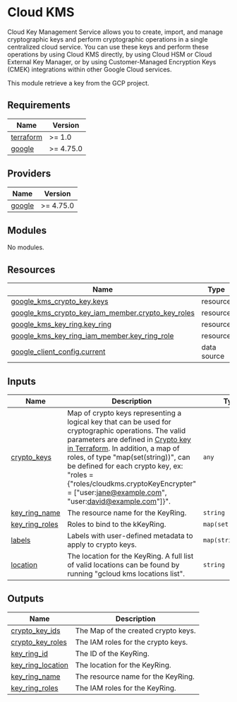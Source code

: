 # Cloud KMS

Cloud Key Management Service allows you to create, import, and manage cryptographic keys and perform cryptographic
operations in a single centralized cloud service. You can use these keys and perform these operations by using Cloud KMS
directly, by using Cloud HSM or Cloud External Key Manager, or by using Customer-Managed Encryption Keys (CMEK) integrations
within other Google Cloud services.

This module retrieve a key from the GCP project. 

<!-- BEGIN_TF_DOCS -->
## Requirements

| Name | Version |
|------|---------|
| <a name="requirement_terraform"></a> [terraform](#requirement\_terraform) | >= 1.0 |
| <a name="requirement_google"></a> [google](#requirement\_google) | >= 4.75.0 |

## Providers

| Name | Version |
|------|---------|
| <a name="provider_google"></a> [google](#provider\_google) | >= 4.75.0 |

## Modules

No modules.

## Resources

| Name | Type |
|------|------|
| [google_kms_crypto_key.keys](https://registry.terraform.io/providers/hashicorp/google/latest/docs/resources/kms_crypto_key) | resource |
| [google_kms_crypto_key_iam_member.crypto_key_roles](https://registry.terraform.io/providers/hashicorp/google/latest/docs/resources/kms_crypto_key_iam_member) | resource |
| [google_kms_key_ring.key_ring](https://registry.terraform.io/providers/hashicorp/google/latest/docs/resources/kms_key_ring) | resource |
| [google_kms_key_ring_iam_member.key_ring_role](https://registry.terraform.io/providers/hashicorp/google/latest/docs/resources/kms_key_ring_iam_member) | resource |
| [google_client_config.current](https://registry.terraform.io/providers/hashicorp/google/latest/docs/data-sources/client_config) | data source |

## Inputs

| Name | Description | Type | Default | Required |
|------|-------------|------|---------|:--------:|
| <a name="input_crypto_keys"></a> [crypto\_keys](#input\_crypto\_keys) | Map of crypto keys representing a logical key that can be used for cryptographic operations. The valid parameters are defined in [Crypto key in Terraform](https://registry.terraform.io/providers/hashicorp/google/latest/docs/resources/kms_crypto_key). In addition, a map of roles, of type "map(set(string))", can be defined for each crypto key, ex: "roles = {"roles/cloudkms.cryptoKeyEncrypter" = ["user:jane@example.com", "user:david@example.com"]}". | `any` | `null` | no |
| <a name="input_key_ring_name"></a> [key\_ring\_name](#input\_key\_ring\_name) | The resource name for the KeyRing. | `string` | n/a | yes |
| <a name="input_key_ring_roles"></a> [key\_ring\_roles](#input\_key\_ring\_roles) | Roles to bind to the kKeyRing. | `map(set(string))` | `null` | no |
| <a name="input_labels"></a> [labels](#input\_labels) | Labels with user-defined metadata to apply to crypto keys. | `map(string)` | `null` | no |
| <a name="input_location"></a> [location](#input\_location) | The location for the KeyRing. A full list of valid locations can be found by running "gcloud kms locations list". | `string` | `null` | no |

## Outputs

| Name | Description |
|------|-------------|
| <a name="output_crypto_key_ids"></a> [crypto\_key\_ids](#output\_crypto\_key\_ids) | The Map of the created crypto keys. |
| <a name="output_crypto_key_roles"></a> [crypto\_key\_roles](#output\_crypto\_key\_roles) | The IAM roles for the crypto keys. |
| <a name="output_key_ring_id"></a> [key\_ring\_id](#output\_key\_ring\_id) | The ID of the KeyRing. |
| <a name="output_key_ring_location"></a> [key\_ring\_location](#output\_key\_ring\_location) | The location for the KeyRing. |
| <a name="output_key_ring_name"></a> [key\_ring\_name](#output\_key\_ring\_name) | The resource name for the KeyRing. |
| <a name="output_key_ring_roles"></a> [key\_ring\_roles](#output\_key\_ring\_roles) | The IAM roles for the KeyRing. |
<!-- END_TF_DOCS -->
